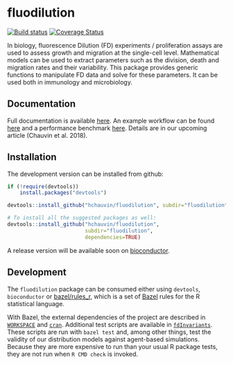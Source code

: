 # fluodilution

[![Build status](https://badge.buildkite.com/1045d20ee21e2f2e21bd186af81829676e08593f8735001379.svg)](https://buildkite.com/hchauvin/fluodilution)
[![Coverage Status](https://img.shields.io/codecov/c/github/hchauvin/fluodilution/master.svg)](https://codecov.io/github/hchauvin/fluodilution?branch=master)

In biology, fluorescence Dilution (FD) experiments / proliferation
assays are used to assess growth and migration at the single-cell level.
Mathematical models can be used to extract parameters such as the division,
death and migration rates and their variability.
This package provides generic functions to manipulate FD data and
solve for these parameters.  It can be used both in immunology
and microbiology.

## Documentation

Full documentation is available [here](fluodilution/inst/doc/fluodilution.pdf).  An example 
workflow can be found [here](fluodilution/inst/doc/howTo-fluodilution.pdf) and a performance
benchmark [here](fluodilution/inst/doc/performance.pdf).  Details are in 
our upcoming article (Chauvin et al. 2018).

## Installation

The development version can be installed from github:

```R
if (!require(devtools))
    install.packages("devtools")

devtools::install_github("hchauvin/fluodilution", subdir="fluodilution")

# To install all the suggested packages as well:
devtools::install_github("hchauvin/fluodilution", 
                         subdir="fluodilution",
                         dependencies=TRUE)
```

A release version will be available soon on 
[bioconductor](http://www.bioconductor.org).

## Development

The `fluodilution` package can be consumed either using `devtools`, `bioconductor` or
[bazel/rules_r](https://github.com/grailbio/rules_r), which is a set of
[Bazel](https://bazel.build) rules for the R statistical language.

With Bazel, the external dependencies of the project are described in [`WORKSPACE`](./WORKSPACE)
and [`cran`](./cran).  Additional test scripts are available in [`fdInvariants`](./fdInvariants).
These scripts are run with `bazel test` and, among other things, test the validity of our
distribution models against agent-based simulations.  Because they are more expensive to run
than your usual R package tests, they are not run when `R CMD check` is invoked.

